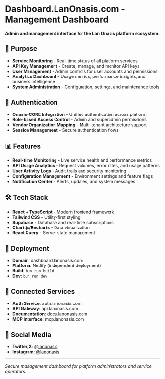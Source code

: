 # Dashboard.LanOnasis.com - Management Dashboard

**Admin and management interface for the Lan Onasis platform ecosystem.**

## 🎯 Purpose
- **Service Monitoring** - Real-time status of all platform services
- **API Key Management** - Create, manage, and monitor API keys
- **User Management** - Admin controls for user accounts and permissions
- **Analytics Dashboard** - Usage metrics, performance insights, and business intelligence
- **System Administration** - Configuration, settings, and maintenance tools

## 🔐 Authentication
- **Onasis-CORE Integration** - Unified authentication across platform
- **Role-based Access Control** - Admin and superadmin permissions
- **Vendor Organization Mapping** - Multi-tenant architecture support
- **Session Management** - Secure authentication flows

## 📊 Features
- **Real-time Monitoring** - Live service health and performance metrics
- **API Usage Analytics** - Request volumes, error rates, and usage patterns
- **User Activity Logs** - Audit trails and security monitoring
- **Configuration Management** - Environment settings and feature flags
- **Notification Center** - Alerts, updates, and system messages

## 🛠 Tech Stack
- **React + TypeScript** - Modern frontend framework
- **Tailwind CSS** - Utility-first styling
- **Supabase** - Database and real-time subscriptions
- **Chart.js/Recharts** - Data visualization
- **React Query** - Server state management

## 🚀 Deployment
- **Domain**: dashboard.lanonasis.com
- **Platform**: Netlify (independent deployment)
- **Build**: `bun run build`
- **Dev**: `bun run dev`

## 🔗 Connected Services
- **Auth Service**: auth.lanonasis.com
- **API Gateway**: api.lanonasis.com  
- **Documentation**: docs.lanonasis.com
- **MCP Interface**: mcp.lanonasis.com

## 📱 Social Media
- **Twitter/X**: [@lanonasis](https://twitter.com/lanonasis)
- **Instagram**: [@lanonasis](https://instagram.com/lanonasis)

---

*Secure management dashboard for platform administrators and service operators.*